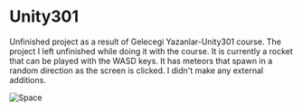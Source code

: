 # Unity301
Unfinished project as a result of Gelecegi Yazanlar-Unity301 course. The project I left unfinished while doing it with the course. It is currently a rocket that can be played with the WASD keys. It has meteors that spawn in a random direction as the screen is clicked. I didn't make any external additions.


![Space](https://user-images.githubusercontent.com/80430560/223766693-6a34fc4f-6c58-441c-abdd-a7114d598bca.jpg)
